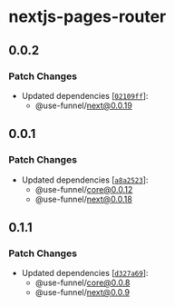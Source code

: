 # nextjs-pages-router

## 0.0.2

### Patch Changes

- Updated dependencies [[`02109ff`](https://github.com/toss/use-funnel/commit/02109ff7af2e55e65d10e1502e6df1d7615e5e02)]:
  - @use-funnel/next@0.0.19

## 0.0.1

### Patch Changes

- Updated dependencies [[`a8a2523`](https://github.com/toss/use-funnel/commit/a8a252344ff74c2dc2149b7e546ff6cdb1797862)]:
  - @use-funnel/core@0.0.12
  - @use-funnel/next@0.0.18

## 0.1.1

### Patch Changes

- Updated dependencies [[`d327a69`](https://github.com/toss/use-funnel/commit/d327a6959687309591859a80b05524a8ca714a80)]:
  - @use-funnel/core@0.0.8
  - @use-funnel/next@0.0.9
